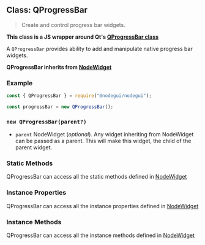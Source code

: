 ## Class: QProgressBar

> Create and control progress bar widgets.

**This class is a JS wrapper around Qt's [QProgressBar class](https://doc.qt.io/qt-5/qprogressbar.html)**

A `QProgressBar` provides ability to add and manipulate native progress bar widgets.

**QProgressBar inherits from [NodeWidget](api/NodeWidget.md)**

### Example

```javascript
const { QProgressBar } = require("@nodegui/nodegui");

const progressBar = new QProgressBar();
```

### `new QProgressBar(parent?)`

- `parent` NodeWidget (_optional_). Any widget inheriting from NodeWidget can be passed as a parent. This will make this widget, the child of the parent widget.

### Static Methods

QProgressBar can access all the static methods defined in [NodeWidget](api/NodeWidget.md)

### Instance Properties

QProgressBar can access all the instance properties defined in [NodeWidget](api/NodeWidget.md)

### Instance Methods

QProgressBar can access all the instance methods defined in [NodeWidget](api/NodeWidget.md)
